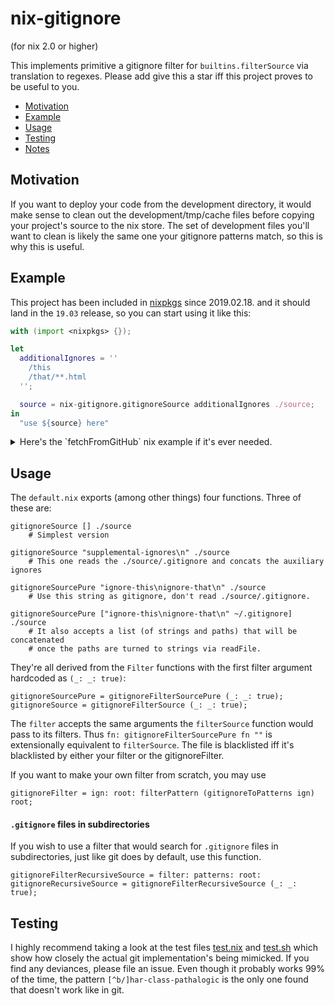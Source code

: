 # nix-gitignore

(for nix 2.0 or higher)

This implements primitive a gitignore filter for `builtins.filterSource` via
translation to regexes. Please add give this a star iff this project proves to be useful to you.

* [Motivation](#motivation)
* [Example](#example)
* [Usage](#usage)
* [Testing](#testing)
* [Notes](#notes)

## Motivation

If you want to deploy your code from the development directory,
it would make sense to clean out the development/tmp/cache files before copying
your project's source to the nix store. The set of development files you'll
want to clean is likely the same one your gitignore patterns match, so
this is why this is useful.

## Example

This project has been included in [nixpkgs](https://github.com/NixOS/nixpkgs/) since 2019.02.18.
and it should land in the `19.03` release, so you can start using it like this:

```nix
with (import <nixpkgs> {});

let
  additionalIgnores = ''
    /this
    /that/**.html
  '';

  source = nix-gitignore.gitignoreSource additionalIgnores ./source;
in
  "use ${source} here"
```

<details>
<summary>Here's the `fetchFromGitHub` nix example if it's ever needed.</summary>

### `fetchFromGitHub` example

Replace the `rev` and `sha256` lines with the output of this command:

```bash
nix-prefetch-git https://github.com/siers/nix-gitignore 2> /dev/null | jq -r '"rev = \"\(.rev)\";\nsha256 = \"\(.sha256)\";"'
```

in this snippet:

```nix
with (import <nixpkgs> {});

let
  gitignore = callPackage (pkgs.fetchFromGitHub {
    owner = "siers";
    repo = "nix-gitignore";
    rev = "…";
    sha256 = "…";
  }) {};
in
  with gitignore;

let
  additionalIgnores = ''
    /this
    /that/**.html
  '';

  source = gitignoreSource additionalIgnores ./source;
in
  "use ${source} here"
```
</details>

## Usage

The `default.nix` exports (among other things) four functions. Three of these are:

    gitignoreSource [] ./source
        # Simplest version

    gitignoreSource "supplemental-ignores\n" ./source
        # This one reads the ./source/.gitignore and concats the auxiliary ignores

    gitignoreSourcePure "ignore-this\nignore-that\n" ./source
        # Use this string as gitignore, don't read ./source/.gitignore.

    gitignoreSourcePure ["ignore-this\nignore-that\n" ~/.gitignore] ./source
        # It also accepts a list (of strings and paths) that will be concatenated
        # once the paths are turned to strings via readFile.

They're all derived from the `Filter` functions with the first filter argument hardcoded as `(_: _: true)`:

    gitignoreSourcePure = gitignoreFilterSourcePure (_: _: true);
    gitignoreSource = gitignoreFilterSource (_: _: true);

The `filter` accepts the same arguments the `filterSource` function would pass to its filters.
Thus `fn: gitignoreFilterSourcePure fn ""` is extensionally equivalent to `filterSource`.
The file is blacklisted iff it's blacklisted by either your filter or the gitignoreFilter.

If you want to make your own filter from scratch, you may use

    gitignoreFilter = ign: root: filterPattern (gitignoreToPatterns ign) root;

#### `.gitignore` files in subdirectories

If you wish to use a filter that would search for `.gitignore` files in subdirectories,
just like git does by default, use this function.

    gitignoreFilterRecursiveSource = filter: patterns: root:
    gitignoreRecursiveSource = gitignoreFilterRecursiveSource (_: _: true);


## Testing

I highly recommend taking a look at the test files
[test.nix](https://github.com/siers/nix-gitignore/blob/master/test.nix) and
[test.sh](https://github.com/siers/nix-gitignore/blob/master/test.sh)
which show how closely the actual git implementation's being mimicked.
If you find any deviances, please file an issue. Even though it probably works 99% of the time,
the pattern `[^b/]har-class-pathalogic` is the only one found that doesn't work like in git.
